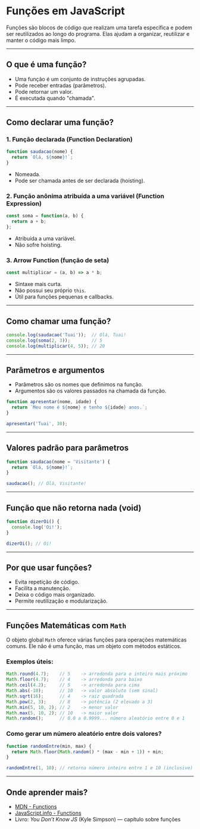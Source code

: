 
# Funções em JavaScript

Funções são blocos de código que realizam uma tarefa específica e podem ser reutilizados ao longo do programa. Elas ajudam a organizar, reutilizar e manter o código mais limpo.

---

## O que é uma função?

- Uma função é um conjunto de instruções agrupadas.
- Pode receber entradas (parâmetros).
- Pode retornar um valor.
- É executada quando "chamada".

---

## Como declarar uma função?

### 1. Função declarada (Function Declaration)

```js
function saudacao(nome) {
  return `Olá, ${nome}!`;
}
```

- Nomeada.
- Pode ser chamada antes de ser declarada (hoisting).

### 2. Função anônima atribuída a uma variável (Function Expression)

```js
const soma = function(a, b) {
  return a + b;
};
```

- Atribuída a uma variável.
- Não sofre hoisting.

### 3. Arrow Function (função de seta)

```js
const multiplicar = (a, b) => a * b;
```

- Sintaxe mais curta.
- Não possui seu próprio `this`.
- Útil para funções pequenas e callbacks.

---

## Como chamar uma função?

```js
console.log(saudacao('Tuai'));  // Olá, Tuai!
console.log(soma(2, 3));        // 5
console.log(multiplicar(4, 5)); // 20
```

---

## Parâmetros e argumentos

- Parâmetros são os nomes que definimos na função.
- Argumentos são os valores passados na chamada da função.

```js
function apresentar(nome, idade) {
  return `Meu nome é ${nome} e tenho ${idade} anos.`;
}

apresentar('Tuai', 30);
```

---

## Valores padrão para parâmetros

```js
function saudacao(nome = 'Visitante') {
  return `Olá, ${nome}!`;
}

saudacao(); // Olá, Visitante!
```

---

## Função que não retorna nada (void)

```js
function dizerOi() {
  console.log('Oi!');
}

dizerOi(); // Oi!
```

---

## Por que usar funções?

- Evita repetição de código.
- Facilita a manutenção.
- Deixa o código mais organizado.
- Permite reutilização e modularização.

---

## Funções Matemáticas com `Math`

O objeto global `Math` oferece várias funções para operações matemáticas comuns. Ele não é uma função, mas um objeto com métodos estáticos.

### Exemplos úteis:

```js
Math.round(4.7);    // 5    -> arredonda para o inteiro mais próximo
Math.floor(4.7);    // 4    -> arredonda para baixo
Math.ceil(4.2);     // 5    -> arredonda para cima
Math.abs(-10);      // 10   -> valor absoluto (sem sinal)
Math.sqrt(16);      // 4    -> raiz quadrada
Math.pow(2, 3);     // 8    -> potência (2 elevado a 3)
Math.min(5, 10, 2); // 2    -> menor valor
Math.max(5, 10, 2); // 10   -> maior valor
Math.random();      // 0.0 a 0.9999... número aleatório entre 0 e 1
```

### Como gerar um número aleatório entre dois valores?

```js
function randomEntre(min, max) {
  return Math.floor(Math.random() * (max - min + 1)) + min;
}

randomEntre(1, 10); // retorna número inteiro entre 1 e 10 (inclusive)
```

---

## Onde aprender mais?

- [MDN - Functions](https://developer.mozilla.org/pt-BR/docs/Web/JavaScript/Guide/Functions)
- [JavaScript.info - Functions](https://javascript.info/function-basics)
- Livro: *You Don’t Know JS* (Kyle Simpson) — capítulo sobre funções
